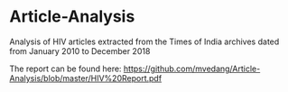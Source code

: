 # Article-Analysis
Analysis of HIV articles extracted from the Times of India archives dated from January 2010 to December 2018

The report can be found here: https://github.com/mvedang/Article-Analysis/blob/master/HIV%20Report.pdf
